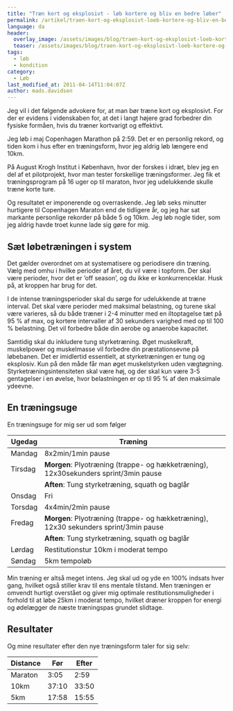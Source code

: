 ```yaml
---
title: "Træn kort og eksplosivt - løb kortere og bliv en bedre løber"
permalink: /artikel/traen-kort-og-eksplosivt-loeb-kortere-og-bliv-en-bedre-loeber
language: da
header:
  overlay_image: /assets/images/blog/traen-kort-og-eksplosivt-loeb-kortere-og-bliv-en-bedre-loeber.jpg
  teaser: /assets/images/blog/traen-kort-og-eksplosivt-loeb-kortere-og-bliv-en-bedre-loeber.jpg
tags:
  - løb
  - kondition
category:
  - Løb
last_modified_at: 2011-04-14T11:04:07Z
author: mads.davidsen
---
```


Jeg vil i det følgende advokere for, at man bør træne kort og eksplosivt. For der er evidens i videnskaben for, at det i langt højere grad forbedrer din fysiske formåen, hvis du træner kortvarigt og effektivt.

Jeg løb i maj Copenhagen Marathon på 2:59. Det er en personlig rekord, og tiden kom i hus efter en træningsform, hvor jeg aldrig løb længere end 10km.

På August Krogh Institut i København, hvor der forskes i idræt, blev jeg en del af et pilotprojekt, hvor man tester forskellige træningsformer. Jeg fik et træningsprogram på 16 uger op til maraton, hvor jeg udelukkende skulle træne korte ture.

Og resultatet er imponerende og overraskende. Jeg løb seks minutter hurtigere til Copenhagen Maraton end de tidligere år, og jeg har sat markante personlige rekorder på både 5 og 10km. Jeg løb nogle tider, som jeg aldrig havde troet kunne lade sig gøre for mig.

## Sæt løbetræningen i system

Det gælder overordnet om at systematisere og periodisere din træning. Vælg med omhu i hvilke perioder af året, du vil være i topform. Der skal være perioder, hvor det er ’off season’, og du ikke er konkurrenceklar. Husk på, at kroppen har brug for det.

I de intense træningsperioder skal du sørge for udelukkende at træne interval. Det skal være perioder med maksimal belastning, og turene skal være varieres, så du både træner i 2-4 minutter med en iltoptagelse tæt på 95 % af max, og kortere intervaller af 30 sekunders varighed med op til 100 % belastning. Det vil forbedre både din aerobe og anaerobe kapacitet.

Samtidig skal du inkludere tung styrketræning. Øget muskelkraft, muskelpower og muskelmasse vil forbedre din præstationsevne på løbebanen. Det er imidlertid essentielt, at styrketræningen er tung og eksplosiv. Kun på den måde får man øget muskelstyrken uden vægtøgning. Styrketræningsintensiteten skal være høj, og der skal kun være 3-5 gentagelser i en øvelse, hvor belastningen er op til 95 % af den maksimale ydeevne.

## En træningsuge

En træningsuge for mig ser ud som følger

| Ugedag  | Træning                                                                              |
|---------|--------------------------------------------------------------------------------------|
| Mandag  | 8x2min/1min pause                                                                    |
| Tirsdag | **Morgen**: Plyotræning (trappe- og hækketræning), 12x30sekunders sprint/3min pause  | 
|         | **Aften**: Tung styrketræning, squath og baglår                                      |
| Onsdag  | Fri                                                                                  |
| Torsdag | 4x4min/2min pause                                                                    |
| Fredag  | **Morgen**: Plyotræning (trappe- og hækketræning), 12x30 sekunders sprint/3min pause |  
|         | **Aften**: Tung styrketræning, squath og baglår                                      |
| Lørdag  | Restitutionstur 10km i moderat tempo                                                 |
| Søndag  | 5km tempoløb                                                                         |

Min træning er altså meget intens. Jeg skal ud og yde en 100% indsats hver gang, hvilket også stiller krav til ens mentale tilstand. Men træningen er omvendt hurtigt overstået og giver mig optimale restitutionsmuligheder i forhold til at løbe 25km i moderat tempo, hvilket dræner kroppen for energi og ødelægger de næste træningspas grundet slidtage.

## Resultater

Og mine resultater efter den nye træningsform taler for sig selv:

| Distance | Før   | Efter |
|----------|-------|-------|
| Maraton  | 3:05  | 2:59  |
| 10km     | 37:10 | 33:50 |
| 5km      | 17:58 | 15:55 |
